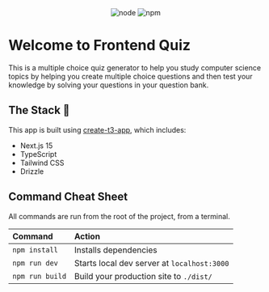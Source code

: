 <div align="center">
  <img src="https://img.shields.io/badge/node-v18.18.0-brightgreen.svg?style=flat-square" alt="node" />
  <img src="https://img.shields.io/badge/npm-v9.0.0-blue.svg?style=flat-square" alt="npm" />
</div>

# Welcome to Frontend Quiz
This is a multiple choice quiz generator to help you study computer science topics by helping you create multiple choice questions and then test your knowledge by solving your questions in your question bank.

## The Stack 🧰

This app is built using [create-t3-app](https://github.com/t3-oss/create-t3-app_), which includes:

-   Next.js 15
-   TypeScript
-   Tailwind CSS
-   Drizzle

## Command Cheat Sheet

All commands are run from the root of the project, from a terminal.

| Command                | Action                                           |
| :--------------------- | :----------------------------------------------- |
| `npm install`          | Installs dependencies                            |
| `npm run dev`          | Starts local dev server at `localhost:3000`      |
| `npm run build`        | Build your production site to `./dist/`          |

